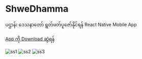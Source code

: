# ShweDhamma
ပဌာန်း ဒေသနာတော် ရွတ်ဖတ်ပူဇော်နိုင်ရန် React Native Mobile App

[App ကို Download ဆွဲရန်](https://drive.google.com/file/d/1ndl9cRN-b7Pa6ESxGMTltoqf0_3p794I/view?usp=drive_link)

![ss1](https://github.com/AungNaingPhyo2006/ShweDhamma/assets/115768795/a41f2a73-4068-41a6-81e9-f2fd8013c90e)
![ss2](https://github.com/AungNaingPhyo2006/ShweDhamma/assets/115768795/6ddeedab-6957-4993-85e4-601e790befa7)
![ss3](https://github.com/AungNaingPhyo2006/ShweDhamma/assets/115768795/dec41af3-804a-4572-8441-a10ffc3e4205)


